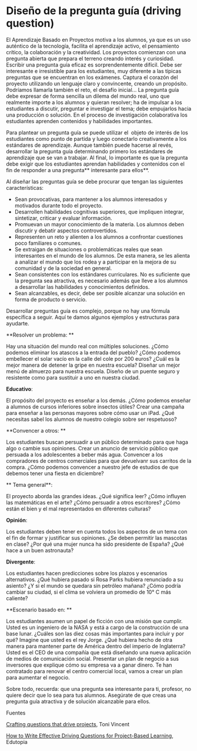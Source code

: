 
# Diseño de la pregunta guía (driving question)

El Aprendizaje Basado en Proyectos motiva a los alumnos, ya que es un uso auténtico de la tecnología, facilita el aprendizaje activo, el pensamiento crítico, la colaboración y la creatividad. Los proyectos comienzan con una pregunta abierta que prepara el terreno creando interés y curiosidad. Escribir una pregunta guía eficaz es sorprendentemente difícil. Debe ser interesante e irresistible para los estudiantes, muy diferente a las típicas preguntas que se encuentran en los exámenes. Captura el corazón del proyecto utilizando un lenguaje claro y convincente, creando un propósito. Podríamos llamarla también el reto, el desafío inicial... La pregunta guía debe expresar de forma sencilla un dilema del mundo real, uno que realmente importe a los alumnos y quieran resolver; ha de impulsar a los estudiantes a discutir, preguntar e investigar el tema; debe empujarlos hacia una producción o solución. En el proceso de investigación colaborativa los estudiantes aprenden contenidos y habilidades importantes.

Para plantear un pregunta guía se puede utilizar el  objeto de interés de los estudiantes como punto de partida y luego conectarlo creativamente a los estándares de aprendizaje. Aunque también puede hacerse al revés, desarrollar la pregunta guía determinando primero los estándares de aprendizaje que se van a trabajar. Al final, lo importante es que la pregunta debe exigir que los estudiantes aprendan habilidades y contenidos con el fin de responder a una pregunta** interesante para ellos**.

Al diseñar las preguntas guía se debe procurar que tengan las siguientes características:

- Sean provocativas, para mantener a los alumnos interesados y motivados durante todo el proyecto.
- Desarrollen habilidades cognitivas superiores, que impliquen integrar, sintetizar, criticar y evaluar información.
- Promuevan un mayor conocimiento de la materia. Los alumnos deben discutir y debatir aspectos controvertidos.
- Representen un reto y alienten a los alumnos a confrontar cuestiones poco familiares o comunes.
- Se extraigan de situaciones o problemáticas reales que sean interesantes en el mundo de los alumnos. De esta manera, se les alienta a analizar el mundo que los rodea y a participar en la mejora de su comunidad y de la sociedad en general.
- Sean consistentes con los estándares curriculares. No es suficiente que la pregunta sea atractiva, es necesario además que lleve a los alumnos a desarrollar las habilidades y conocimientos definidos.
- Sean alcanzables, es decir, debe ser posible alcanzar una solución en forma de producto o servicio.

Desarrollar preguntas guía es complejo, porque no hay una fórmula específica a seguir. Aquí te damos algunos ejemplos y estructuras para ayudarte.

**Resolver un problema: **

Hay una situación del mundo real con múltiples soluciones. ¿Cómo podemos eliminar los atascos a la entrada del pueblo? ¿Cómo podemos embellecer el solar vacío en la calle del cole por 200 euros? ¿Cuál es la mejor manera de detener la gripe en nuestra escuela? Diseñar un mejor menú de almuerzo para nuestra escuela. Diseño de un puente seguro y resistente como para sustituir a uno en nuestra ciudad. 

**Educativo**:

El propósito del proyecto es enseñar a los demás. ¿Cómo podemos enseñar a alumnos de cursos inferiores sobre insectos útiles? Crear una campaña para enseñar a las personas mayores sobre cómo usar un iPad. ¿Qué necesitas sabel los alumnos de nuestro colegio sobre ser respetuoso?

**Convencer a otros: **

Los estudiantes buscan persuadir a un público determinado para que haga algo o cambie sus opiniones. Crear un anuncio de servicio público que persuada a los adolescentes a beber más agua. Convencer a los compradores de centros comerciales para que devuelvanr sus carritos de la compra. ¿Cómo podemos convencer a nuestro jefe de estudios de que debemos tener una fiesta en diciembre? 

** Tema general**:

El proyecto aborda las grandes ideas. ¿Qué significa leer? ¿Cómo influyen las matemáticas en el arte? ¿Cómo persuadir a otros escritores? ¿Cómo están el bien y el mal representados en diferentes culturas? 

**Opinión**:

Los estudiantes deben tener en cuenta todos los aspectos de un tema con el fin de formar y justificar sus opiniones. ¿Se deben permitir las mascotas en clase? ¿Por qué una mujer nunca ha sido presidente de España? ¿Qué hace a un buen astronauta? 

**Divergente**:

Los estudiantes hacen predicciones sobre los plazos y escenarios alternativos. ¿Qué hubiera pasado si Rosa Parks hubiera renunciado a su asiento? ¿Y si el mundo se quedara sin petróleo mañana? ¿Cómo podría cambiar su ciudad, si el clima se volviera un promedio de 10° C más caliente? 



**Escenario basado en: **

Los estudiantes asumen un papel de ficción con una misión que cumplir. Usted es un ingeniero de la NASA y está a cargo de la construcción de una base lunar. ¿Cuáles son las diez cosas más importantes para incluir y por qué? Imagine que usted es el rey Jorge. ¿Qué hubiera hecho de otra manera para mantener parte de América dentro del imperio de Inglaterra? Usted es el CEO de una compañía que está diseñando una nueva aplicación de medios de comunicación social. Presentar un plan de negocio a sus inversores que explique cómo su empresa va a ganar dinero. Te han contratado para renovar el centro comercial local, vamos a crear un plan para aumentar el negocio. 

Sobre todo, recuerda: que una pregunta sea interesante para ti, profesor, no quiere decir que lo sea para tus alumnos. Asegúrate de que creas una pregunta guía atractiva y de solución alcanzable para ellos.

Fuentes

[Crafting questions that drive projects](http://learninginhand.com/blog/drivingquestions), Toni Vincent

[How to Write Effective Driving Questions for Project-Based Learning](http://www.edutopia.org/blog/pbl-how-to-write-driving-questions-andrew-miller), Edutopia
